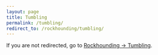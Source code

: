 ```yaml
---
layout: page
title: Tumbling
permalink: /tumbling/
redirect_to: /rockhounding/tumbling/
---
```


If you are not redirected, go to <a class="internal-link" href="{{ '/rockhounding/tumbling/' | relative_url }}">Rockhounding → Tumbling</a>.

